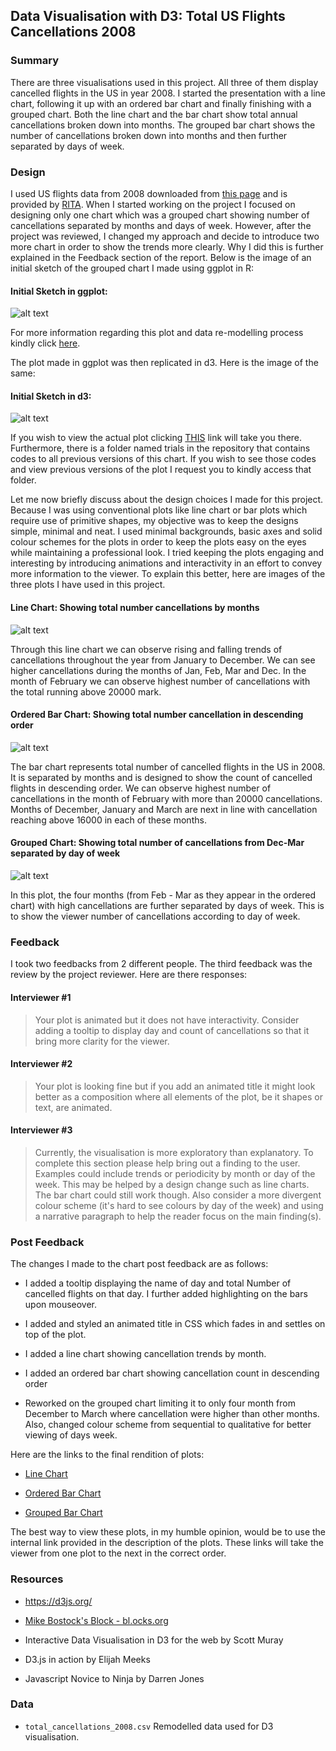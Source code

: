 ## Data Visualisation with D3: Total US Flights Cancellations 2008 ##

### Summary ###

There are three visualisations used in this project. All three of them display cancelled flights in the US in year 2008. I started the presentation with a line chart, following it up with an ordered bar chart and finally finishing with a grouped chart. Both the line chart and the bar chart show total annual cancellations broken down into months. The grouped bar chart shows the number of cancellations broken down into months and then further separated by days of week.

### Design ###

I used US flights data from 2008 downloaded from <a href="http://stat-computing.org/dataexpo/2009/the-data.html">this page</a> and is provided by <a href="https://www.transtats.bts.gov/OT_Delay/OT_DelayCause1.asp">RITA</a>. When I started working on the project I focused on designing only one chart which was a grouped chart showing number of cancellations separated by months and days of week. However, after the project was reviewed, I changed my approach and decide to introduce two more chart in order to show the trends more clearly. Why I did this is further explained in the Feedback section of the report. Below is the image of an initial sketch of the grouped chart I made using ggplot in R: 

#### Initial Sketch in ggplot: ####
![alt text](img/ggplot_grouped_chart.png)

For more information regarding this plot and data re-modelling process kindly click <a href="https://gautamjo.github.io/blogdown/2017/12/12/us-flight-cancellations-in-2008/">here</a>. 

The plot made in ggplot was then replicated in d3. Here is the image of the same:

#### Initial Sketch in d3: ####

![alt text](img/initial_sketch_in_d3.png)

If you wish to view the actual plot clicking [THIS](https://bl.ocks.org/gautamjo/raw/42f15332a5402ade4b314504edd31fb5/3efae9c49f774f414a5ecee4b211514e20dd9025/) link will take you there. Furthermore, there is a folder named trials in the repository that contains codes to all previous versions of this chart. If you wish to see those codes and view previous versions of the plot I request you to kindly access that folder.

Let me now briefly discuss about the design choices I made for this project. Because I was using conventional plots like line chart or bar plots which require use of primitive shapes, my objective was to keep the designs simple, minimal and neat. I used minimal backgrounds, basic axes and solid colour schemes for the plots in order to keep the plots easy on the eyes while maintaining a professional look. I tried keeping the plots engaging and interesting by introducing animations and interactivity in an effort to convey more information to the viewer. To explain this better, here are images of the three plots I have used in this project. 

#### Line Chart: Showing total number cancellations by months ####

![alt text](img/line_chart.png)

Through this line chart we can observe rising and falling trends of cancellations throughout the year from January to December. We can see higher cancellations during the months of Jan, Feb, Mar and Dec. In the month of February we can observe highest number of cancellations with the total running above 20000 mark.

#### Ordered Bar Chart: Showing total number cancellation in descending order ####

![alt text](img/ordered_bar_char.png)

The bar chart represents total number of cancelled flights in the US in 2008. It is separated by months and is designed to show the count of cancelled flights in descending order. We can observe highest number of cancellations in the month of February with more than 20000 cancellations. Months of December, January and March are next in line with cancellation reaching above 16000 in each of these months.

#### Grouped Chart: Showing total number of cancellations from Dec-Mar separated by day of week ####

![alt text](img/grouped_chart_month_dow_feb_mar.png)

In this plot, the four months (from Feb - Mar as they appear in the ordered chart)  with high cancellations are further separated by days of week. This is to show the viewer number of cancellations according to day of week.

### Feedback ###

I took two feedbacks from 2 different people. The third feedback was the review by the project reviewer. Here are there responses:

#### Interviewer #1 ####
>Your plot is animated but it does not have interactivity. Consider adding a tooltip to display day and count of cancellations so that it bring more clarity for the viewer.

#### Interviewer #2 ####
>Your plot is looking fine but if you add an animated title it might look better as a composition where all elements of the plot, be it shapes or text, are animated.

#### Interviewer #3 ####
> Currently, the visualisation is more exploratory than explanatory. To complete this section please help bring out a finding to the user. Examples could include trends or periodicity by month or day of the week. This may be helped by a design change such as line charts. The bar chart could still work though. Also consider a more divergent colour scheme (it's hard to see colours by day of the week) and using a narrative paragraph to help the reader focus on the main finding(s).

### Post Feedback ###

The changes I made to the chart post feedback are as follows:

* I added a tooltip displaying the name of day and total Number of cancelled flights on that day. I further added highlighting on the bars upon mouseover. 

* I added and styled an animated title in CSS which fades in and settles on top of the plot.  

* I added a line chart showing cancellation trends by month.

* I added an ordered bar chart showing cancellation count in descending order

* Reworked on the grouped chart limiting it to only four month from December to March where cancellation were higher than other months. Also, changed colour scheme from sequential to qualitative for better viewing of days week. 

Here are the links to the final rendition of plots:

* [Line Chart](https://bl.ocks.org/gautamjo/88930e3886feab371ceca8fcda3ae8cd/ca6b85af0b208489a8a678e8986bcc0e05447fcf)

* [Ordered Bar Chart](https://bl.ocks.org/gautamjo/bff786c997b6ab4a8c609951aac9f3aa/1f4177ab387379fe5305fae532bbd7ae43ffb9e1)

* [Grouped Bar Chart](https://bl.ocks.org/gautamjo/116c0af4b438b99ab444d971c661588b/414bce2d939526721c7df54a488e1c2c53f9717f)

The best way to view these plots, in my humble opinion, would be to use the internal link provided in the description of the plots. These links will take the viewer from one plot to the next in the correct order. 

### Resources ###

* https://d3js.org/

* <a href="https://bl.ocks.org/mbostock">Mike Bostock's Block - bl.ocks.org</a>

* Interactive Data Visualisation in D3 for the web by Scott Muray

* D3.js in action by Elijah Meeks

* Javascript Novice to Ninja by Darren Jones

### Data ###

* <code>total_cancellations_2008.csv</code> Remodelled data used for D3 visualisation.





      

